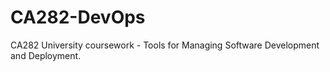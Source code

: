 # CA282-DevOps
CA282 University coursework  - Tools for Managing Software Development and Deployment.
